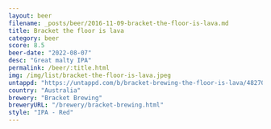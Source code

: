 ```yaml
---
layout: beer
filename: _posts/beer/2016-11-09-bracket-the-floor-is-lava.md
title: Bracket the floor is lava
category: beer
score: 8.5
beer-date: "2022-08-07"
desc: "Great malty IPA"
permalink: /beer/:title.html
img: /img/list/bracket-the-floor-is-lava.jpeg
untappd: "https://untappd.com/b/bracket-brewing-the-floor-is-lava/4827075"
country: "Australia"
brewery: "Bracket Brewing"
breweryURL: "/brewery/bracket-brewing.html"
style: "IPA - Red"
---
```

